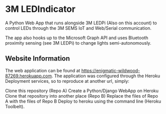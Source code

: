 # 3M LEDIndicator

A Python Web App that runs alongside 3M LEDPi (Also on this account) to control LEDs through the 3M SEMS IoT and Web/Serial communication.

The app also hooks up to the Microsoft Graph API and uses Bluetooth proximity sensing (see 3M LEDPi) to change lights semi-autonomously.

## Website Information

The web application can be found at https://enigmatic-wildwood-87269.herokuapp.com.
The application was configured through the Heroku Deployment services, so to reproduce at another url, simply:

Clone this repository (Repo A)
Create a Python/Django WebApp on Heroku
Clone that repository into another place (Repo B)
Replace the files of Repo A with the files of Repo B
Deploy to heroku using the command line (Heroku Toolbelt).

